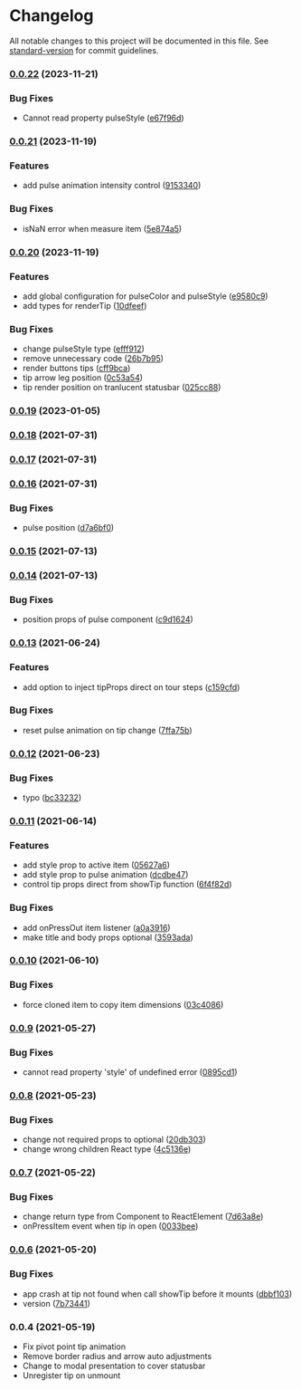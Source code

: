 # Changelog

All notable changes to this project will be documented in this file. See [standard-version](https://github.com/conventional-changelog/standard-version) for commit guidelines.

### [0.0.22](https://github.com/MaiconGilton/react-native-tip/compare/v0.0.21...v0.0.22) (2023-11-21)


### Bug Fixes

* Cannot read property pulseStyle ([e67f96d](https://github.com/MaiconGilton/react-native-tip/commit/e67f96df1f561d9e15eeb166f6f79b64684b7f34))

### [0.0.21](https://github.com/MaiconGilton/react-native-tip/compare/v0.0.20...v0.0.21) (2023-11-19)


### Features

* add pulse animation intensity control ([9153340](https://github.com/MaiconGilton/react-native-tip/commit/915334094a37777465b70124bf7c3742a3ffb17d))


### Bug Fixes

* isNaN error when measure item ([5e874a5](https://github.com/MaiconGilton/react-native-tip/commit/5e874a536b0d337db330640412bc3352a5f3c53b))

### [0.0.20](https://github.com/MaiconGilton/react-native-tip/compare/v0.0.19...v0.0.20) (2023-11-19)


### Features

* add global configuration for pulseColor and pulseStyle ([e9580c9](https://github.com/MaiconGilton/react-native-tip/commit/e9580c9a2de2006556ae24fca838fcad993503ea))
* add types for renderTip ([10dfeef](https://github.com/MaiconGilton/react-native-tip/commit/10dfeefff29451c7f855d689ee39b19ba4c79e12))


### Bug Fixes

* change pulseStyle type ([efff912](https://github.com/MaiconGilton/react-native-tip/commit/efff912b2c41c140d0f41374785d055100b5a31d))
* remove unnecessary code ([26b7b95](https://github.com/MaiconGilton/react-native-tip/commit/26b7b9551f997dfb9b5d449e73eda0489a23b818))
* render buttons tips ([cff9bca](https://github.com/MaiconGilton/react-native-tip/commit/cff9bca4a365fe6ea2c7665839f7516e3db718e1))
* tip arrow leg position ([0c53a54](https://github.com/MaiconGilton/react-native-tip/commit/0c53a5417847a290fd03f1f631aaaaf5bd1a4a07))
* tip render position on tranlucent statusbar ([025cc88](https://github.com/MaiconGilton/react-native-tip/commit/025cc880ff27cc7b1a87dd51e5c7bd5e7a2680ce))

### [0.0.19](https://github.com/MaiconGilton/react-native-tip/compare/v0.0.18...v0.0.19) (2023-01-05)

### [0.0.18](https://github.com/MaiconGilton/react-native-tip/compare/v0.0.17...v0.0.18) (2021-07-31)

### [0.0.17](https://github.com/MaiconGilton/react-native-tip/compare/v0.0.16...v0.0.17) (2021-07-31)

### [0.0.16](https://github.com/MaiconGilton/react-native-tip/compare/v0.0.15...v0.0.16) (2021-07-31)


### Bug Fixes

* pulse position ([d7a6bf0](https://github.com/MaiconGilton/react-native-tip/commit/d7a6bf01385fbe7355186110157d334c1e78f4de))

### [0.0.15](https://github.com/MaiconGilton/react-native-tip/compare/v0.0.14...v0.0.15) (2021-07-13)

### [0.0.14](https://github.com/MaiconGilton/react-native-tip/compare/v0.0.13...v0.0.14) (2021-07-13)


### Bug Fixes

* position props of pulse component ([c9d1624](https://github.com/MaiconGilton/react-native-tip/commit/c9d16248e4601d4325cb0da3499b6eb497bfac90))

### [0.0.13](https://github.com/MaiconGilton/react-native-tip/compare/v0.0.12...v0.0.13) (2021-06-24)


### Features

* add option to inject tipProps direct on tour steps ([c159cfd](https://github.com/MaiconGilton/react-native-tip/commit/c159cfda7dd0dbc988b74297989fdf5030f6eca8))


### Bug Fixes

* reset pulse animation on tip change ([7ffa75b](https://github.com/MaiconGilton/react-native-tip/commit/7ffa75b9d4dc62e414ee03c661f3729fdeadd74d))

### [0.0.12](https://github.com/MaiconGilton/react-native-tip/compare/v0.0.11...v0.0.12) (2021-06-23)


### Bug Fixes

* typo ([bc33232](https://github.com/MaiconGilton/react-native-tip/commit/bc33232f244d443ff1a277a1e8bdd38deb2df809))

### [0.0.11](https://github.com/MaiconGilton/react-native-tip/compare/v0.0.10...v0.0.11) (2021-06-14)


### Features

* add style prop to active item ([05627a6](https://github.com/MaiconGilton/react-native-tip/commit/05627a6762f5443b1db980a400f0ba78ff936497))
* add style prop to pulse animation ([dcdbe47](https://github.com/MaiconGilton/react-native-tip/commit/dcdbe47d9e8c3dd9a8f17d4ebe975a56bd91131e))
* control tip props direct from showTip function ([6f4f82d](https://github.com/MaiconGilton/react-native-tip/commit/6f4f82d92d5ffa2bc1bc2362182bb25e8b411bfb))


### Bug Fixes

* add onPressOut item listener ([a0a3916](https://github.com/MaiconGilton/react-native-tip/commit/a0a3916d0fd6475ae9f47920d6d0661f1b9991b4))
* make title and body props optional ([3593ada](https://github.com/MaiconGilton/react-native-tip/commit/3593ada5b3efc6dd29e1802cc3fabcc54b2d4d96))

### [0.0.10](https://github.com/MaiconGilton/react-native-tip/compare/v0.0.9...v0.0.10) (2021-06-10)


### Bug Fixes

* force cloned item to copy item dimensions ([03c4086](https://github.com/MaiconGilton/react-native-tip/commit/03c40862655515852afeb584f32f0fe988493134))

### [0.0.9](https://github.com/MaiconGilton/react-native-tip/compare/v0.0.8...v0.0.9) (2021-05-27)


### Bug Fixes

* cannot read property 'style' of undefined error ([0895cd1](https://github.com/MaiconGilton/react-native-tip/commit/0895cd165f9210fcb1b26f6a0ca0faacd2545423))

### [0.0.8](https://github.com/MaiconGilton/react-native-tip/compare/v0.0.7...v0.0.8) (2021-05-23)


### Bug Fixes

* change not required props to optional ([20db303](https://github.com/MaiconGilton/react-native-tip/commit/20db30328abc042c621e1f27f1c14468041111a3))
* change wrong children React type ([4c5136e](https://github.com/MaiconGilton/react-native-tip/commit/4c5136e624c5f6191a93a41663df392f21d09c30))

### [0.0.7](https://github.com/MaiconGilton/react-native-tip/compare/v0.0.6...v0.0.7) (2021-05-22)


### Bug Fixes

* change return type from Component to ReactElement ([7d63a8e](https://github.com/MaiconGilton/react-native-tip/commit/7d63a8e0e40e652510c1c2dadd429105608c7be2))
* onPressItem event when tip in open ([0033bee](https://github.com/MaiconGilton/react-native-tip/commit/0033beefab43f404ed85cb0d8efc5935522455b2))

### [0.0.6](https://github.com/MaiconGilton/react-native-tip/compare/v0.0.5...v0.0.6) (2021-05-20)


### Bug Fixes

* app crash at tip not found when call showTip before it mounts ([dbbf103](https://github.com/MaiconGilton/react-native-tip/commit/dbbf1034bafb39986b03e9c2f200784ba48f0d32))
* version ([7b73441](https://github.com/MaiconGilton/react-native-tip/commit/7b73441ddcd0465eaf4cabc0f6adcc70f5daac7b))

### 0.0.4 (2021-05-19)

- Fix pivot point tip animation
- Remove border radius and arrow auto adjustments
- Change to modal presentation to cover statusbar
- Unregister tip on unmount

